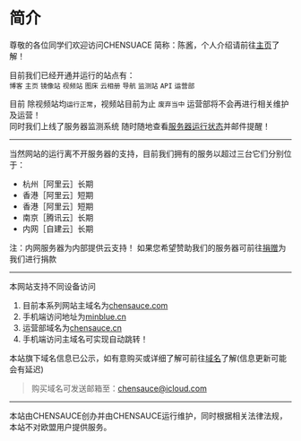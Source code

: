 # 简介

尊敬的各位同学们欢迎访问CHENSUACE 简称：陈酱，个人介绍请前往[主页](https://chensauce.com)了解！


目前我们已经开通并运行的站点有：<br>
`博客` `主页` `镜像站` `视频站`  `图床` `云相册` `导航` `监测站`  `API` `运营部`

目前 除视频站均`运行正常`，视频站目前为止 `废弃当中` 运营部将不会再进行相关维护及运营！<br>
同时我们上线了服务器监测系统 随时随地查看[服务器运行状态](https://nz.minblue.cn)并邮件提醒！

-------
当然网站的运行离不开服务器的支持，目前我们拥有的服务以超过三台它们分别位于：

- 杭州［阿里云］长期
- 香港［阿里云］短期
- 香港［阿里云］短期
- 南京［腾讯云］长期
- 内网［自建云］长期

注：内网服务器为内部提供云支持！
如果您希望赞助我们的服务器可前往[捐赠](https://chensauce.cn/donate/)为我们进行捐款

---
本网站支持不同设备访问
1. 目前本系列网站主域名为[chensauce.com](https://chensauce.com)
2. 手机端访问地址为[minblue.cn](https://minblue.cn)
3. 运营部域名为[chensauce.cn](https://chensauce.cn)
4. 手机端访问主域名可实现自动跳转！

本站旗下域名信息已公示，如有意购买或详细了解可前往[域名](https://chensauce.cn/domain/)了解(信息更新可能会有延迟) 
> 购买域名可发送邮箱至：chensauce@icloud.com

----

本站由CHENSAUCE创办并由CHENSAUCE运行维护，同时根据相关法律法规，本站不对欧盟用户提供服务。
